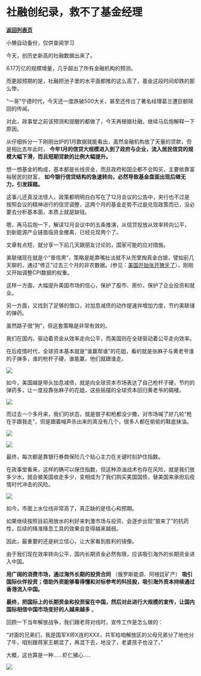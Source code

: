# 社融创纪录，救不了基金经理

[**返回列表页**](/gzh/政事堂2019)

小懒自动备份，仅供查阅学习

今天，创历史新高的社融数据出来了。

  

6.17万亿的规模增量，几乎超出了所有金融机构的预测。

  

而更超预期的是，社融把池子里的水平面都推的这么高了，基金这段时间却跌的那么惨。

  

“一哥”宁德时代，今天还一度跌破500大关，甚至还传出了著名经理葛兰遭巨额赎回的传闻。

  

对此，政事堂之前该预测和提醒的都做了，今天再根据社融，继续马后炮解释一下原因。  

  

从仔细拆分一下刚刚出炉的1月数据就能看出，虽然金融机构放了天量的贷款，但是相比去年此时，
**今年1月的信贷大规模进入到了政府与企业，流入居民信贷的规模大幅下滑，而且短期贷款的比例大幅提升。**

  

想一想基金的构成，基本都是长线资金，而且政府和国企都不会购买，主要依靠富裕居民的财富，
**如今银行信贷结构的急速转向，必然导致基金盘面出现后继无力，引发踩踏。**  

  

这事儿还真没法怪人，政策都明明白白写在了12月会议的公告中，央行也不过是按照会议的精神进行的信贷调整，这两个月的基金走势不过是兑现政策而已，没必要去分析基本面，本质上就是缺钱。  

  

嗯，再马后炮一下，解读12月会议中的五条推演，从信贷投放从效率转向公平，到新能源产业链面临资金撤离，已经兑现两个了。

  

文章有点短，就分享一下前几天跟朋友讨论的，国家可能的应对措施。

  

美联储现在就是个“普信男”，策略是能靠嘴扯淡就不从兜里掏真金白银，譬如前几天聊的，通过“修正”过去三个月的非农数据。(参见：[美国开始张开獠牙了](http://mp.weixin.qq.com/s?__biz=MzAwMzU1ODAwOQ==&mid=2650359659&idx=1&sn=d5ea7b221672ed4072eb774c4fca0730&chksm=8334b87db443316b6670ed50d3720138e37b86dc60ecb5c8da4afb595d7a98b65cc6c49b0f3b&scene=21#wechat_redirect)），刚刚又开始调整CPI数据的权重。

  

这样一方面，大幅提升美国市场的信心，保护了股市、房价，保护了企业投资和就业。

  

另一方面，又找到了足够的借口，对加息减债的动作提速并增加力度，节约美联储的弹药。

  

虽然路子很“狗”，但这套策略是非常有效的。  

  

我们在国内，驱动着资金从效率走向公平，而美国则在全球驱动着公平走向效率。  

  

在后疫情时代，全球资本基本就是“谁赢帮谁”的花姐，看的就是张麻子与黄老爷谁的子弹多，谁的枪杆子硬，谁能赢，他们就跟谁走。

  

![](https://mmbiz.qpic.cn/mmbiz_png/rxhS23yu8cMJA7zKic9zpPDEib6lP0xDMyFF4pcHIvc5hLAMSNByfyq0T4bon2MN5XnXeCM8xe57hNRzDiaXO5ic6w/640?wx_fmt=png)

  

如今，美国越是带头加息减债，就是向全球资本市场表达了自己枪杆子硬，节约的弹药多，让一度投靠张麻子的花姐，这些摇摆的全球资本回归黄老爷的碉楼。  

  

![](https://mmbiz.qpic.cn/mmbiz_png/rxhS23yu8cMJA7zKic9zpPDEib6lP0xDMygMug2ATbiatImrOLfFWQoWSrjiciaaGwxibT5NKtlMEbTtTtf6thHS6xcA/640?wx_fmt=png)

  

而过去一个多月来，我们的状态，就是银子和枪都没少撒，对市场喊了好几轮“枪在手跟我走”，但是跟着喊声杀出来的真没有几个，很多人都在偷偷的鞋底抹油。

  

![](https://mmbiz.qpic.cn/mmbiz_png/rxhS23yu8cMJA7zKic9zpPDEib6lP0xDMyQdiaAjySB95aFicxjOmMME3ribcWiaRfBJY1uibtBJPU3DdGSTt3ia1WPAdw/640?wx_fmt=png)

![](https://mmbiz.qpic.cn/mmbiz_png/rxhS23yu8cMJA7zKic9zpPDEib6lP0xDMyWJgUQKLnCvW8WYBYQLGYUE0wiaLcvUbfRHWiciapSP25iclIG9s1FbCDUg/640?wx_fmt=png)

  

最终，每次都是靠银行券商保险几个贴心主力在关键时刻护住指数。

  

在政事堂看来，这样的确可以保住指数，但这种添油战术也存在风险，就是我们放多少水，就会被美国收走多少，变相成为了我们购买美国国债，替美国来承担后疫情时代冲击的风险。

  

![](https://mmbiz.qpic.cn/mmbiz_png/rxhS23yu8cMJA7zKic9zpPDEib6lP0xDMyp1PaJ2kIppsUl2fRA3Mf0vAYAnDvYQdxDr3V8S3L24R8sUy8zq6zTQ/640?wx_fmt=png)

  

如今，市面上水位线非常高了，真正缺的是信心和预期。

  

如果继续按照目前用放水的利好来刺激市场与投资，会逐步出现“狼来了”的抗药性，后续的降准降息工具的效果会变得越来越弱。

  

因此，最重要的还是树立信心，让大家看到胜利的镜像。  

  

由于我们现在效率转向公平，国内长期资金必然有限，应该吸引海外的长期资金进入中国。

  

 **用广阔的消费市场，通过海外长期的投资合同** （俄罗斯能源、阿根廷矿产）
**吸引国际伙伴投资；借助外资能够看得懂和对标参考的科技股，吸引海外资本持续通过香港流入中国。**

  

 **最终，把国际上的长期资金和投资留在中国，然后对此进行大规模的宣传，让国内国际相信中国市场变好的人越来越多** 。

  

回顾一下当年解放战争，我们跟老蒋对线时，宣传工作是怎么做的：  

  

“对面的兄弟们，我是国军X师X连的XXX，共军给咱解放区的父母兄弟分了地也分了牛，咱别跟蒋家王朝混了，再混下去，地没了，老婆孩子也没了。”

  

大概，这也算是一种......虾仁猪心.....

  

![](https://mmbiz.qpic.cn/mmbiz_png/rxhS23yu8cMJA7zKic9zpPDEib6lP0xDMywfxzkFCibBZMFZADzKxD5o4nec61S4NyYBsXVIibKPia85f3eFSQI5GPg/640?wx_fmt=png)

  


